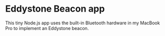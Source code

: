 
# Eddystone Beacon app

This tiny Node.js app uses the built-in Bluetooth hardware in my MacBook Pro to implement an Eddystone beacon.
